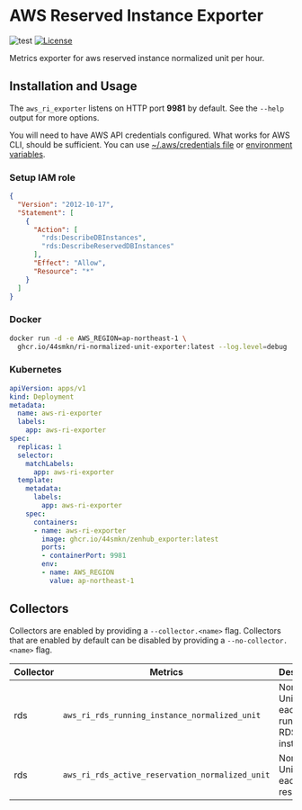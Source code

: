 # AWS Reserved Instance Exporter

![test](https://github.com/44smkn/aws_ri_exporter/actions/workflows/test.yaml/badge.svg)
[![License](https://img.shields.io/badge/License-Apache%202.0-blue.svg)](https://opensource.org/licenses/Apache-2.0)

Metrics exporter for aws reserved instance normalized unit per hour.

## Installation and Usage

The `aws_ri_exporter` listens on HTTP port **9981** by default. See the `--help` output for more options.

You will need to have AWS API credentials configured. What works for AWS CLI, should be sufficient. You can use [~/.aws/credentials file](https://docs.aws.amazon.com/cli/latest/userguide/cli-configure-files.html) or [environment variables](https://docs.aws.amazon.com/cli/latest/userguide/cli-configure-envvars.html#envvars-set).

### Setup IAM role

```json
{
  "Version": "2012-10-17",
  "Statement": [
    {
      "Action": [
        "rds:DescribeDBInstances",
        "rds:DescribeReservedDBInstances"
      ],
      "Effect": "Allow",
      "Resource": "*"
    }
  ]
}
```

### Docker

```sh
docker run -d -e AWS_REGION=ap-northeast-1 \ 
  ghcr.io/44smkn/ri-normalized-unit-exporter:latest --log.level=debug
```

### Kubernetes

```yaml
apiVersion: apps/v1
kind: Deployment
metadata:
  name: aws-ri-exporter
  labels:
    app: aws-ri-exporter
spec:
  replicas: 1
  selector:
    matchLabels:
      app: aws-ri-exporter
  template:
    metadata:
      labels:
        app: aws-ri-exporter
    spec:
      containers:
      - name: aws-ri-exporter
        image: ghcr.io/44smkn/zenhub_exporter:latest
        ports:
        - containerPort: 9981
        env:
        - name: AWS_REGION
          value: ap-northeast-1
```

## Collectors

Collectors are enabled by providing a `--collector.<name>` flag.
Collectors that are enabled by default can be disabled by providing a `--no-collector.<name>` flag.

| Collector | Metrics                                         | Description                                    |
|-----------|-------------------------------------------------|------------------------------------------------|
| rds       | `aws_ri_rds_running_instance_normalized_unit`   | Normalized Units for each running RDS instance |
| rds       | `aws_ri_rds_active_reservation_normalized_unit` | Normalized Units for each active reservation   |
